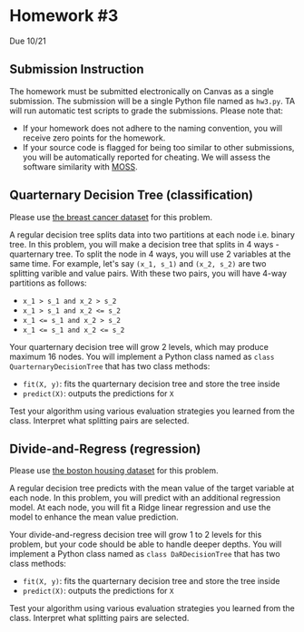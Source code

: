 # Homework \#3

Due 10/21

## Submission Instruction

The homework must be submitted electronically on Canvas as a single submission.
The submission will be a single Python file named as `hw3.py`.
TA will run automatic test scripts to grade the submissions. Please note that:
- If your homework does not adhere to the naming convention, you will receive zero points for the homework.
- If your source code is flagged for being too similar to other submissions, you will be automatically reported for cheating. We will assess the software similarity with [MOSS](https://theory.stanford.edu/~aiken/moss/).

## Quarternary Decision Tree (classification)

Please use [the breast cancer dataset](https://scikit-learn.org/stable/modules/generated/sklearn.datasets.load_breast_cancer.html#sklearn.datasets.load_breast_cancer) for this problem.

A regular decision tree splits data into two partitions at each node i.e. binary tree. 
In this problem, you will make a decision tree that splits in 4 ways - quarternary tree. 
To split the node in 4 ways, you will use 2 variables at the same time. 
For example, let's say `(x_1, s_1)` and `(x_2, s_2)` are two splitting varible and value pairs.
With these two pairs, you will have 4-way partitions as follows:
- `x_1 > s_1 and x_2 > s_2`
- `x_1 > s_1 and x_2 <= s_2`
- `x_1 <= s_1 and x_2 > s_2`
- `x_1 <= s_1 and x_2 <= s_2`

Your quarternary decision tree will grow 2 levels, which may produce maximum 16 nodes.
You will implement a Python class named as `class QuarternaryDecisionTree` that has two class methods:
- `fit(X, y)`: fits the quarternary decision tree and store the tree inside
- `predict(X)`: outputs the predictions for `X`

Test your algorithm using various evaluation strategies you learned from the class. 
Interpret what splitting pairs are selected.


## Divide-and-Regress (regression)

Please use [the boston housing dataset](https://scikit-learn.org/stable/modules/generated/sklearn.datasets.load_boston.html#sklearn.datasets.load_boston) for this problem.

A regular decision tree predicts with the mean value of the target variable at each node. 
In this problem, you will predict with an additional regression model.
At each node, you will fit a Ridge linear regression and use the model to enhance the mean value prediction.

Your divide-and-regress decision tree will grow 1 to 2 levels for this problem, but your code should be able to handle deeper depths. You will implement a Python class named as `class DaRDecisionTree` that has two class methods:
- `fit(X, y)`: fits the quarternary decision tree and store the tree inside
- `predict(X)`: outputs the predictions for `X`

Test your algorithm using various evaluation strategies you learned from the class. 
Interpret what splitting pairs are selected.


